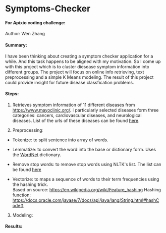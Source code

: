 # Symptoms-Checker

#### For Apixio coding challenge:

Author: Wen Zhang

#### Summary: 

I have been thinking about creating a symptom checker application for a while. And this task happens to be aligned with my motivation. So I come up with this project which is to cluster diesease symptom information into different groups. The project will focus on online info retrieving, text preprocessing and a simple K Means modeling. The result of this project could provide insight for future disease classfication problems. 

#### Steps:

1. Retrieves symptom information of 11 different diseases from https://www.mayoclinic.org/. I particularly selected diseases form three categories: cancers, cardiovascular diseases, and neurological diseases. 
List of the urls of these diseases can be found [here](https://github.com/gogowenzhang/Symptoms-Checker/blob/master/src/main/resources/urls.csv). 

2. Preprocessing:
  * Tokenize: to split sentence into array of words. 
  
  * Lemmatize: to convert the word into the base or dictionary form. Uses the [WordNet](https://wordnet.princeton.edu/) dictionary. 
  
  * Remove stop words: to remove stop words using NLTK's list. The list can be found [here](https://github.com/gogowenzhang/Symptoms-Checker/blob/master/src/main/resources/english.txt)
  
  * Vectorize: to maps a sequence of words to their term frequencies using the hashing trick.  
    Based on source:  https://en.wikipedia.org/wiki/Feature_hashing
    Hashing function: https://docs.oracle.com/javase/7/docs/api/java/lang/String.html#hashCode()

3. Modeling:



#### Results: 


